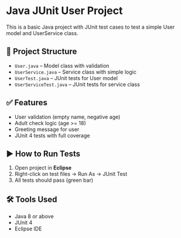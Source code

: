 # Java JUnit User Project

This is a basic Java project with JUnit test cases to test a simple User model and UserService class.

## 📁 Project Structure

- `User.java` – Model class with validation
- `UserService.java` – Service class with simple logic
- `UserTest.java` – JUnit tests for User model
- `UserServiceTest.java` – JUnit tests for service class

## ✅ Features

- User validation (empty name, negative age)
- Adult check logic (age >= 18)
- Greeting message for user
- JUnit 4 tests with full coverage

## ▶ How to Run Tests

1. Open project in **Eclipse**
2. Right-click on test files → Run As → JUnit Test
3. All tests should pass (green bar)

## 🛠 Tools Used

- Java 8 or above
- JUnit 4
- Eclipse IDE


